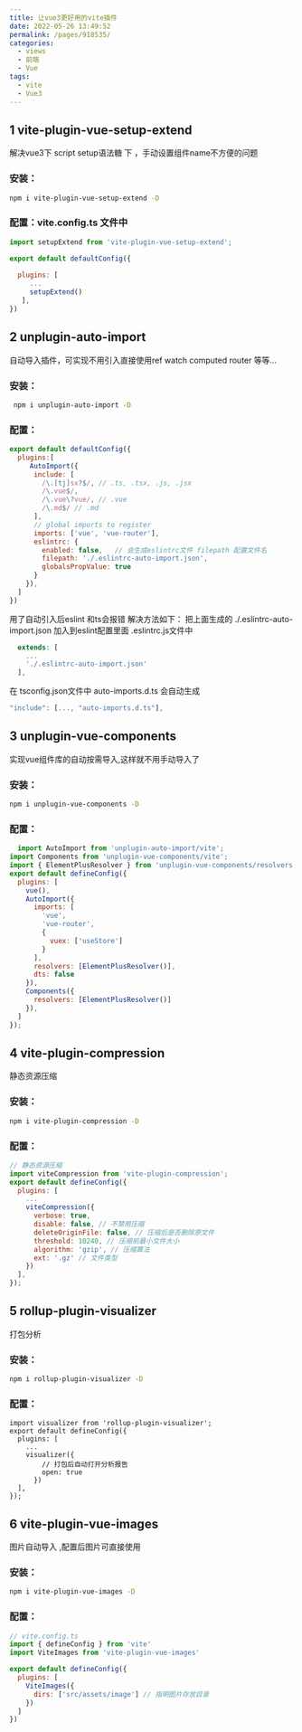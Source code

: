 ```yaml
---
title: 让vue3更好用的vite插件
date: 2022-05-26 13:49:52
permalink: /pages/918535/
categories:
  - views
  - 前端
  - Vue
tags:
  - vite
  - Vue3
---
```


## 1 vite-plugin-vue-setup-extend
解决vue3下 script setup语法糖 下 ，手动设置组件name不方便的问题

### 安装：
```BASH
npm i vite-plugin-vue-setup-extend -D
```
### 配置：vite.config.ts 文件中

```js
import setupExtend from 'vite-plugin-vue-setup-extend';

export default defaultConfig({
  
  plugins: [
     ...
     setupExtend()
   ],
})

```
## 2 unplugin-auto-import
自动导入插件，可实现不用引入直接使用ref watch computed router 等等...
### 安装：
```bash
 npm i unplugin-auto-import -D
```
### 配置：
```js
export default defaultConfig({
  plugins:[
     AutoImport({
      include: [
        /\.[tj]sx?$/, // .ts, .tsx, .js, .jsx
        /\.vue$/,
        /\.vue\?vue/, // .vue
        /\.md$/ // .md
      ],
      // global imports to register
      imports: ['vue', 'vue-router'],
      eslintrc: {
        enabled: false,   // 会生成eslintrc文件 filepath 配置文件名
        filepath: './.eslintrc-auto-import.json',
        globalsPropValue: true
      }
    }),
  ]
})
```
用了自动引入后eslint 和ts会报错 解决方法如下：
把上面生成的 ./.eslintrc-auto-import.json 加入到eslint配置里面  .eslintrc.js文件中
```js
  extends: [
    ...
    './.eslintrc-auto-import.json'
  ],
```
在 tsconfig.json文件中  auto-imports.d.ts 会自动生成
```js
"include": [..., "auto-imports.d.ts"],
```

## 3 unplugin-vue-components
实现vue组件库的自动按需导入,这样就不用手动导入了
### 安装：
```bash
npm i unplugin-vue-components -D
```
### 配置：
```js
  import AutoImport from 'unplugin-auto-import/vite';
import Components from 'unplugin-vue-components/vite';
import { ElementPlusResolver } from 'unplugin-vue-components/resolvers';
export default defineConfig({
  plugins: [
    vue(),
    AutoImport({
      imports: [
        'vue',
        'vue-router',
        {
          vuex: ['useStore']
        }
      ],
      resolvers: [ElementPlusResolver()],
      dts: false
    }),
    Components({
      resolvers: [ElementPlusResolver()]
    }),
  ]
});

```

## 4 vite-plugin-compression
静态资源压缩
### 安装：
```bash
npm i vite-plugin-compression -D
```
### 配置：
```js
// 静态资源压缩
import viteCompression from 'vite-plugin-compression';
export default defineConfig({
  plugins: [
    ...
    viteCompression({
      verbose: true,
      disable: false, // 不禁用压缩
      deleteOriginFile: false, // 压缩后是否删除原文件
      threshold: 10240, // 压缩前最小文件大小
      algorithm: 'gzip', // 压缩算法
      ext: '.gz' // 文件类型
    })
  ],
});
```

## 5 rollup-plugin-visualizer
打包分析
### 安装：
```bash
npm i rollup-plugin-visualizer -D
```
### 配置：
```JS
import visualizer from 'rollup-plugin-visualizer';
export default defineConfig({
  plugins: [
    ...
    visualizer({
        // 打包后自动打开分析报告
        open: true
      })
  ],
});
```

## 6 vite-plugin-vue-images
图片自动导入 ,配置后图片可直接使用  <img :src="Logo" />

### 安装：
```bash
npm i vite-plugin-vue-images -D
```
### 配置：
```js
// vite.config.ts
import { defineConfig } from 'vite'
import ViteImages from 'vite-plugin-vue-images'

export default defineConfig({
  plugins: [
    ViteImages({
      dirs: ['src/assets/image'] // 指明图片存放目录
    })
  ]
})
```